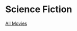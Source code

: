 # Science Fiction

[All Movies](Science%20Fiction%20b7cf10344a5e476188745899ef96fd92/All%20Movies%20be252f5cf4c441f883a73cc01b3e84e4.csv)